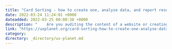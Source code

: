 ```yaml
---
title: "Card Sorting - how to create one, analyse data, and report results"
date: 2022-03-24 11:24:01 +0000
dateadded: 2022-03-25 00:00:38 +0000
description: "    Are you auditing the content of a website or creating a new information architecture from scratch? Do you have multiple items and you…  Continue reading on UX Planet »  "
link: "https://uxplanet.org/card-sorting-how-to-create-one-analyse-data-and-report-results-23ed387d3d95?source=rss----819cc2aaeee0---4"
category:
directory: _directory/ux-planet.md
---
```

